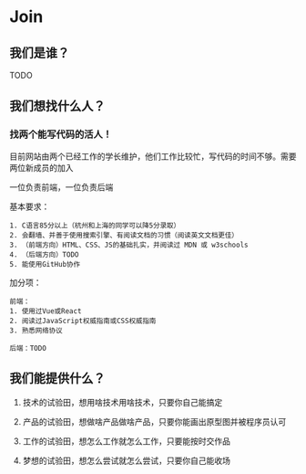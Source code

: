 # Join

## 我们是谁？

TODO

## 我们想找什么人？

### 找两个能写代码的活人！

目前网站由两个已经工作的学长维护，他们工作比较忙，写代码的时间不够。需要两位新成员的加入

一位负责前端，一位负责后端

基本要求：
```
1. C语言85分以上（杭州和上海的同学可以降5分录取）
2. 会翻墙、并善于使用搜索引擎、有阅读文档的习惯（阅读英文文档更佳）
3. （前端方向）HTML、CSS、JS的基础扎实，并阅读过 MDN 或 w3schools
4. （后端方向）TODO
5. 能使用GitHub协作
```
加分项：

```
前端：
1. 使用过Vue或React
2. 阅读过JavaScript权威指南或CSS权威指南
3. 熟悉网络协议

后端：TODO
```
## 我们能提供什么？

1. 技术的试验田，想用啥技术用啥技术，只要你自己能搞定

2. 产品的试验田，想做啥产品做啥产品，只要你能画出原型图并被程序员认可

3. 工作的试验田，想怎么工作就怎么工作，只要能按时交作品

4. 梦想的试验田，想怎么尝试就怎么尝试，只要你自己能收场